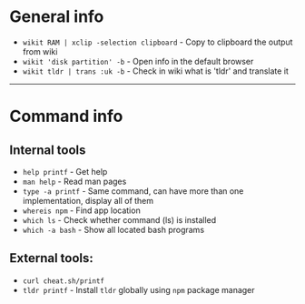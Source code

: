 # General info
* `wikit RAM | xclip -selection clipboard` - Copy to clipboard the output from wiki
* `wikit 'disk partition' -b` - Open info in the default browser
* `wikit tldr | trans :uk -b` - Check in wiki what is 'tldr' and translate it

---

# Command info

## Internal tools
* `help printf` - Get help
* `man help` - Read man pages
* `type -a printf` - Same command, can have more than one implementation, display all of them
* `whereis npm` - Find app location
* `which ls` - Check whether command (ls) is installed
* `which -a bash` - Show all located bash programs


## External tools: 
* `curl cheat.sh/printf`
* `tldr printf` - Install `tldr` globally using `npm` package manager
